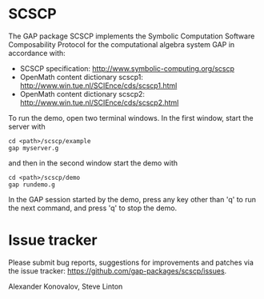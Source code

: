# SCSCP

The GAP package SCSCP implements the Symbolic Computation Software
Composability Protocol for the computational algebra system GAP in
accordance with:

* SCSCP specification:
    http://www.symbolic-computing.org/scscp
* OpenMath content dictionary scscp1:
    http://www.win.tue.nl/SCIEnce/cds/scscp1.html
* OpenMath content dictionary scscp2:
    http://www.win.tue.nl/SCIEnce/cds/scscp2.html

To run the demo, open two terminal windows. In the first window,
start the server with

    cd <path>/scscp/example
    gap myserver.g

and then in the second window start the demo with

    cd <path>/scscp/demo
    gap rundemo.g

In the GAP session started by the demo, press any key other than 'q'
to run the next command, and press 'q' to stop the demo.


# Issue tracker

Please submit bug reports, suggestions for improvements and patches
via the issue tracker: https://github.com/gap-packages/scscp/issues.

Alexander Konovalov, Steve Linton
